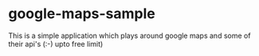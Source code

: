 # google-maps-sample
This is a simple application which plays around google maps and some of their api's (:-) upto free limit)
